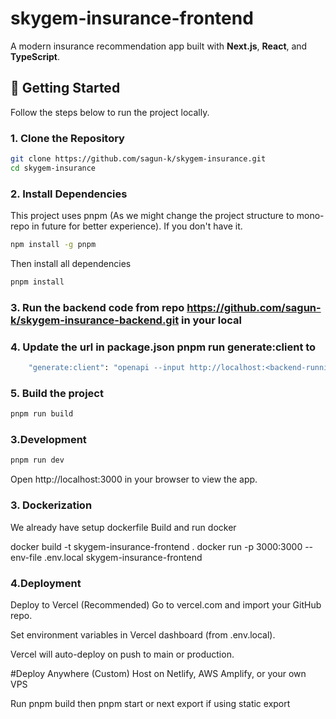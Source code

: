 # skygem-insurance-frontend

A modern insurance recommendation app built with **Next.js**, **React**, and **TypeScript**.

## 🚀 Getting Started

Follow the steps below to run the project locally.

### 1. Clone the Repository
```sh
git clone https://github.com/sagun-k/skygem-insurance.git
cd skygem-insurance
```

### 2. Install Dependencies
This project uses pnpm (As we might change the project structure to mono-repo in future for better experience). If you don't have it.
```sh
npm install -g pnpm
```
Then install all dependencies
```sh
pnpm install
```
### 3. Run the backend code from repo https://github.com/sagun-k/skygem-insurance-backend.git in your local

### 4. Update the url in package.json pnpm run generate:client to 
```sh
    "generate:client": "openapi --input http://localhost:<backend-running-port>/api-docs.json --output ./generated-api/src --client axios"
```
### 5. Build the project
```sh
pnpm run build
```
### 3.Development
```sh
pnpm run dev
```
Open http://localhost:3000 in your browser to view the app.

### 3. Dockerization
We already have setup dockerfile
Build and run docker

docker build -t skygem-insurance-frontend .
docker run -p 3000:3000 --env-file .env.local skygem-insurance-frontend


### 4.Deployment
Deploy to Vercel (Recommended)
Go to vercel.com and import your GitHub repo.

Set environment variables in Vercel dashboard (from .env.local).

Vercel will auto-deploy on push to main or production.

#Deploy Anywhere (Custom)
Host on Netlify, AWS Amplify, or your own VPS

Run pnpm build then pnpm start or next export if using static export